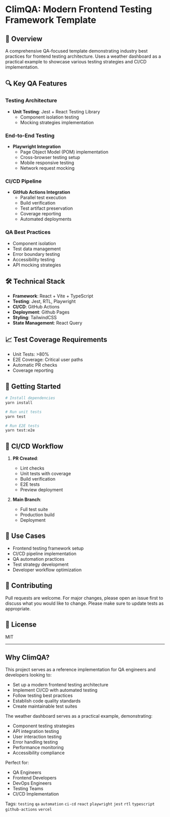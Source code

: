 # ClimQA: Modern Frontend Testing Framework Template

## 🎯 Overview
A comprehensive QA-focused template demonstrating industry best practices for frontend testing architecture. Uses a weather dashboard as a practical example to showcase various testing strategies and CI/CD implementation.

## 🔍 Key QA Features

### Testing Architecture
- **Unit Testing**: Jest + React Testing Library
  - Component isolation testing
  - Mocking strategies implementation

### End-to-End Testing
- **Playwright Integration**
  - Page Object Model (POM) implementation
  - Cross-browser testing setup
  - Mobile responsive testing
  - Network request mocking

### CI/CD Pipeline
- **GitHub Actions Integration**
  - Parallel test execution
  - Build verification
  - Test artifact preservation
  - Coverage reporting
  - Automated deployments

### QA Best Practices
- Component isolation
- Test data management
- Error boundary testing
- Accessibility testing
- API mocking strategies

## 🛠 Technical Stack
- **Framework**: React + Vite + TypeScript
- **Testing**: Jest, RTL, Playwright
- **CI/CD**: GitHub Actions
- **Deployment**: Github Pages
- **Styling**: TailwindCSS
- **State Management**: React Query

## 📈 Test Coverage Requirements
- Unit Tests: >80%
- E2E Coverage: Critical user paths
- Automatic PR checks
- Coverage reporting

## 🚀 Getting Started

```bash
# Install dependencies
yarn install

# Run unit tests
yarn test

# Run E2E tests
yarn test:e2e
```

## 🔄 CI/CD Workflow
1. **PR Created**:
   - Lint checks
   - Unit tests with coverage
   - Build verification
   - E2E tests
   - Preview deployment

2. **Main Branch**:
   - Full test suite
   - Production build
   - Deployment

## 🎯 Use Cases
- Frontend testing framework setup
- CI/CD pipeline implementation
- QA automation practices
- Test strategy development
- Developer workflow optimization

## 🤝 Contributing
Pull requests are welcome. For major changes, please open an issue first to discuss what you would like to change. Please make sure to update tests as appropriate.

## 📄 License
MIT

---

## Why ClimQA?

This project serves as a reference implementation for QA engineers and developers looking to:
- Set up a modern frontend testing architecture
- Implement CI/CD with automated testing
- Follow testing best practices
- Establish code quality standards
- Create maintainable test suites

The weather dashboard serves as a practical example, demonstrating:
- Component testing strategies
- API integration testing
- User interaction testing
- Error handling testing
- Performance monitoring
- Accessibility compliance

Perfect for:
- QA Engineers
- Frontend Developers
- DevOps Engineers
- Testing Teams
- CI/CD Implementation

Tags: `testing` `qa` `automation` `ci-cd` `react` `playwright` `jest` `rtl` `typescript` `github-actions` `vercel`
